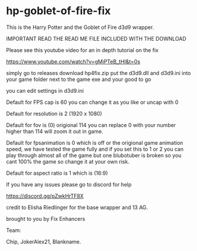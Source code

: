 # hp-goblet-of-fire-fix

This is the Harry Potter and the Goblet of Fire d3d9 wrapper.

IMPORTANT READ THE READ ME FILE INCLUDED WITH THE DOWNLOAD

Please see this youtube video for an in depth tutorial on the fix

https://www.youtube.com/watch?v=gMjPTeB_tHI&t=0s

simply go to releases download hp4fix.zip put the d3d9.dll and d3d9.ini into your game folder next to the game exe and your good to go 

you can edit settings in d3d9.ini 

Default for FPS cap is 60 you can change it as you like or uncap with 0

Default for resolution is 2 (1920 x 1080) 

Default for fov is (0) origional 114 you can replace 0 with your number higher than 114 will zoom it out in game.

Default for fpsanimation is 0 which is off or the origional game animation speed, we have tested the game fully and if you set this to 1 or 2 you can play through almost all of the game but one blubotuber is broken so you cant 100% the game so change it at your own risk.

Default for aspect ratio is 1 which is (16:9) 

If you have any issues please go to discord for help 

https://discord.gg/pZwkHrTF8X

credit to Elisha Riedlinger for the base wrapper and 13 AG.

brought to you by Fix Enhancers 

Team: 

Chip, JokerAlex21, Blankname.
